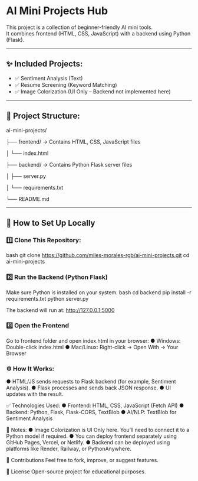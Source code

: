 
# AI Mini Projects Hub

This project is a collection of beginner-friendly AI mini tools.  
It combines frontend (HTML, CSS, JavaScript) with a backend using Python (Flask).

---

## ✨ Included Projects:
- ✅ Sentiment Analysis (Text)
- ✅ Resume Screening (Keyword Matching)
- ✅ Image Colorization (UI Only – Backend not implemented here)

---

## 📁 Project Structure:

ai-mini-projects/

├── frontend/ → Contains HTML, CSS, JavaScript files

│ └── index.html

├── backend/ → Contains Python Flask server files

│ ├── server.py

│ └── requirements.txt

└── README.md 

---

## 🚀 How to Set Up Locally

### 1️⃣ Clone This Repository:

bash
git clone https://github.com/miles-morales-rgb/ai-mini-projects.git
cd ai-mini-projects

### 2️⃣ Run the Backend (Python Flask)
Make sure Python is installed on your system.
bash
cd backend
pip install -r requirements.txt
python server.py

The backend will run at:
http://127.0.0.1:5000

### 3️⃣ Open the Frontend
Go to frontend folder and open index.html in your browser:
● Windows: Double-click index.html
● Mac/Linux: Right-click → Open With → Your Browser

### ⚙️ How It Works:
● HTML/JS sends requests to Flask backend (for example, Sentiment Analysis).
● Flask processes and sends back JSON response.
● UI updates with the result.

✅ Technologies Used:
● Frontend: HTML, CSS, JavaScript (Fetch API)
● Backend: Python, Flask, Flask-CORS, TextBlob
● AI/NLP: TextBlob for Sentiment Analysis

📢 Notes:
● Image Colorization is UI Only here. You’ll need to connect it to a Python model if required.
● You can deploy frontend separately using GitHub Pages, Vercel, or Netlify.
● Backend can be deployed using platforms like Render, Railway, or PythonAnywhere.

🤝 Contributions
Feel free to fork, improve, or suggest features.

📄 License 
Open-source project for educational purposes.
